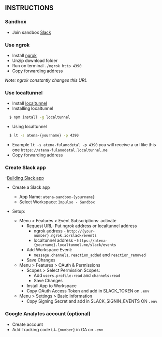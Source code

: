## INSTRUCTIONS

### Sandbox

- Join sandbox [Slack](https://join.slack.com/t/impulso-sandbox/shared_invite/enQtNDQwODY3MzcxNDEzLTc1NTlkODA4NmY0YjJkZWYyMWRiOTE2MTA5YzczMzVhNzQzZDY0ZDVkYjI3ZDFlMTQ2ZmFmOTRmODNmMWRhOGY)

### Use ngrok

- Install [ngrok](https://ngrok.com/)
- Unzip download folder
- Run on terminal `./ngrok http 4390`
- Copy forwarding address

<span style="font-style: italic">
Note: ngrok constantly changes this URL
</span>


### Use localtunnel

- Install [localtunnel](https://localtunnel.github.io/www/)
- Installing localtunnel
```sh
  $ npm install -g localtunnel
```
- Using localtunnel
```sh
  $ lt -s atena-{yourname} -p 4390
```
- Example `lt -s atena-fulanodetal -p 4390` you will receive a url like this one `https://atena-fulanodetal.localtunnel.me`
- Copy forwarding address


### Create Slack app

-[Building Slack app](https://api.slack.com/slack-apps)
- Create a Slack app

  - App Name: `atena-sandbox-{yourname}`
  - Select Workspace: `Impulso - Sandbox`

- Setup:
  - Menu > Features > Event Subscriptions: activate
    - Request URL: Put ngrok address or localtunnel address
      - ngrok address - `http://{your-number}.ngrok.io/slack/events`
      - localtunnel address - `https://atena-{yourname}.localtunnel.me/slack/events`
    - Add Workspace Event:
      - `message.channels`, `reaction_added` and `reaction_removed`
    - Save Changes
  - Menu > Features > OAuth & Permissions
    - Scopes > Select Permission Scopes:
      - Add `users.profile:read` and `channels:read`
      - Save Changes
    - Install App to Workspace
    - Copy OAuth Access Token and add in SLACK_TOKEN on `.env`
  - Menu > Settings > Basic Information
    - Copy Signing Secret and add in SLACK_SIGNIN_EVENTS ON `.env`

### Google Analytcs account (optional)

- Create account
- Add Tracking code `UA-{number}` in GA on `.env`
